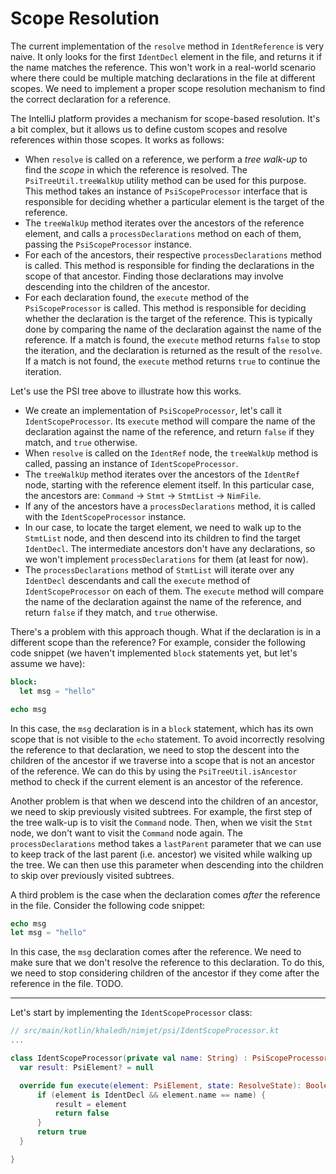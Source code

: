 # Scope Resolution

The current implementation of the `resolve` method in `IdentReference` is very naive. It
only looks for the first `IdentDecl` element in the file, and returns it if the name
matches the reference. This won't work in a real-world scenario where there could be
multiple matching declarations in the file at different scopes. We need to implement a
proper scope resolution mechanism to find the correct declaration for a reference.

The IntelliJ platform provides a mechanism for scope-based resolution. It's a bit
complex, but it allows us to define custom scopes and resolve references within those
scopes. It works as follows:

- When `resolve` is called on a reference, we perform a _tree walk-up_ to find the
  _scope_ in which the reference is resolved. The `PsiTreeUtil.treeWalkUp` utility method
  can be used for this purpose. This method takes an instance of `PsiScopeProcessor`
  interface that is responsible for deciding whether a particular element is the
  target of the reference.
- The `treeWalkUp` method iterates over the ancestors of the reference element, and
  calls a `processDeclarations` method on each of them, passing the `PsiScopeProcessor`
  instance.
- For each of the ancestors, their respective `processDeclarations` method is called.
  This method is responsible for finding the declarations in the scope of that
  ancestor. Finding those declarations may involve descending into the children of the
  ancestor.
- For each declaration found, the `execute` method of the `PsiScopeProcessor` is called.
  This method is responsible for deciding whether the declaration is the target of the
  reference. This is typically done by comparing the name of the declaration against the
  name of the reference. If a match is found, the `execute` method returns `false` to
  stop the iteration, and the declaration is returned as the result of the `resolve`.
  If a match is not found, the `execute` method returns `true` to continue the iteration.

Let's use the PSI tree above to illustrate how this works.

- We create an implementation of `PsiScopeProcessor`, let's call it `IdentScopeProcessor`.
  Its `execute` method will compare the name of the declaration against the name of the
  reference, and return `false` if they match, and `true` otherwise.
- When `resolve` is called on the `IdentRef` node, the `treeWalkUp` method is called,
  passing an instance of `IdentScopeProcessor`.
- The `treeWalkUp` method iterates over the ancestors of the `IdentRef` node, starting
  with the reference element itself. In this particular case, the ancestors are:
  `Command` -> `Stmt` -> `StmtList` -> `NimFile`.
- If any of the ancestors have a `processDeclarations` method, it is called with the
  `IdentScopeProcessor` instance.
- In our case, to locate the target element, we need to walk up to the `StmtList` node,
  and then descend into its children to find the target `IdentDecl`. The intermediate
  ancestors don't have any declarations, so we won't implement `processDeclarations` for
  them (at least for now).
- The `processDeclarations` method of `StmtList` will iterate over any `IdentDecl`
  descendants and call the `execute` method of `IdentScopeProcessor` on each of them.
  The `execute` method will compare the name of the declaration against the name of the
  reference, and return `false` if they match, and `true` otherwise.

There's a problem with this approach though. What if the declaration is in a different
scope than the reference? For example, consider the following code snippet (we haven't
implemented `block` statements yet, but let's assume we have):

```nim
block:
  let msg = "hello"

echo msg
```

In this case, the `msg` declaration is in a `block` statement, which has its own scope
that is not visible to the `echo` statement. To avoid incorrectly resolving the
reference to that declaration, we need to stop the descent into the children of the
ancestor if we traverse into a scope that is not an ancestor of the reference. We can
do this by using the `PsiTreeUtil.isAncestor` method to check if the current element
is an ancestor of the reference.

Another problem is that when we descend into the children of an ancestor, we need to skip
previously visited subtrees. For example, the first step of the tree walk-up is to visit
the `Command` node. Then, when we visit the `Stmt` node, we don't want to visit the
`Command` node again. The `processDeclarations` method takes a `lastParent` parameter that
we can use to keep track of the last parent (i.e. ancestor) we visited while walking up
the tree. We can then use this parameter when descending into the children to skip over
previously visited subtrees.

A third problem is the case when the declaration comes _after_ the reference in the
file. Consider the following code snippet:

```nim
echo msg
let msg = "hello"
```

In this case, the `msg` declaration comes after the reference. We need to make sure that
we don't resolve the reference to this declaration. To do this, we need to stop
considering children of the ancestor if they come after the reference in the file. TODO.

---

Let's start by implementing the `IdentScopeProcessor` class:

  ```kotlin
// src/main/kotlin/khaledh/nimjet/psi/IdentScopeProcessor.kt
...

class IdentScopeProcessor(private val name: String) : PsiScopeProcessor {
    var result: PsiElement? = null

    override fun execute(element: PsiElement, state: ResolveState): Boolean {
        if (element is IdentDecl && element.name == name) {
            result = element
            return false
        }
        return true
    }

}
```